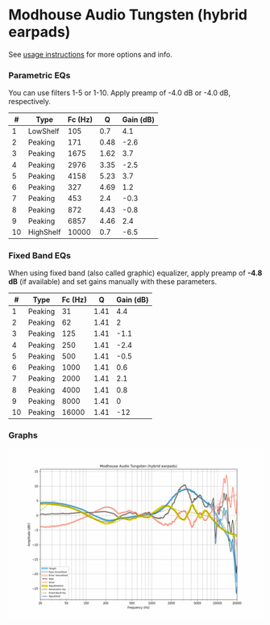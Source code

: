 # Modhouse Audio Tungsten (hybrid earpads)
See [usage instructions](https://github.com/jaakkopasanen/AutoEq#usage) for more options and info.

### Parametric EQs
You can use filters 1-5 or 1-10. Apply preamp of -4.0 dB or -4.0 dB, respectively.

|   # | Type      |   Fc (Hz) |    Q |   Gain (dB) |
|-----|-----------|-----------|------|-------------|
|   1 | LowShelf  |       105 | 0.7  |         4.1 |
|   2 | Peaking   |       171 | 0.48 |        -2.6 |
|   3 | Peaking   |      1675 | 1.62 |         3.7 |
|   4 | Peaking   |      2976 | 3.35 |        -2.5 |
|   5 | Peaking   |      4158 | 5.23 |         3.7 |
|   6 | Peaking   |       327 | 4.69 |         1.2 |
|   7 | Peaking   |       453 | 2.4  |        -0.3 |
|   8 | Peaking   |       872 | 4.43 |        -0.8 |
|   9 | Peaking   |      6857 | 4.46 |         2.4 |
|  10 | HighShelf |     10000 | 0.7  |        -6.5 |

### Fixed Band EQs
When using fixed band (also called graphic) equalizer, apply preamp of **-4.8 dB** (if available) and set gains manually with these parameters.

|   # | Type    |   Fc (Hz) |    Q |   Gain (dB) |
|-----|---------|-----------|------|-------------|
|   1 | Peaking |        31 | 1.41 |         4.4 |
|   2 | Peaking |        62 | 1.41 |         2   |
|   3 | Peaking |       125 | 1.41 |        -1.1 |
|   4 | Peaking |       250 | 1.41 |        -2.4 |
|   5 | Peaking |       500 | 1.41 |        -0.5 |
|   6 | Peaking |      1000 | 1.41 |         0.6 |
|   7 | Peaking |      2000 | 1.41 |         2.1 |
|   8 | Peaking |      4000 | 1.41 |         0.8 |
|   9 | Peaking |      8000 | 1.41 |         0   |
|  10 | Peaking |     16000 | 1.41 |       -12   |

### Graphs
![](./Modhouse%20Audio%20Tungsten%20(hybrid%20earpads).png)
